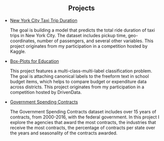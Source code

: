 <h2 align="center">Projects</h2>	


* [New York City Taxi Trip Duration](nyctaxi.md)

   The goal is building a model that predicts the total ride duration of taxi trips in New York City. The dataset includes pickup time, geo-coordinates, number of passengers, and several other variables. This project originates from my participation in a competition hosted by Kaggle.

* [Box-Plots for Education](boxplots.md)

   This project features a multi-class-multi-label classification problem. The goal is attaching canonical labels to the freeform text in school budget items, which helps to compare budget or expenditure data across districts. This project originates from my participation in a competition hosted by DrivenData.

* [Government Spending Contracts](gov.md)

   The Government Spending Contracts dataset includes over 15 years of contracts, from 2000-2016, with the federal government. In this project I explore the agencies that award the most contracts, the industries that receive the most contracts, the percentage of contracts per state over the years and seasonality of the contracts awarded.
